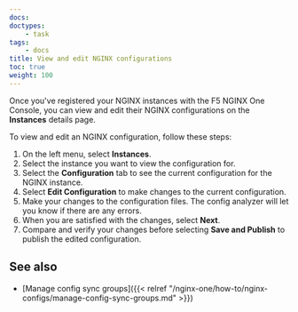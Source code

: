 ```yaml
---
docs: 
doctypes:
    - task
tags:
    - docs
title: View and edit NGINX configurations
toc: true
weight: 100
---
```


Once you've registered your NGINX instances with the F5 NGINX One Console, you can view and edit their NGINX configurations on the **Instances** details page.

To view and edit an NGINX configuration, follow these steps:

1. On the left menu, select **Instances**.
2. Select the instance you want to view the configuration for.
3. Select the **Configuration** tab to see the current configuration for the NGINX instance.
4. Select **Edit Configuration** to make changes to the current configuration.
5. Make your changes to the configuration files. The config analyzer will let you know if there are any errors.
6. When you are satisfied with the changes, select **Next**.
7. Compare and verify your changes before selecting **Save and Publish** to publish the edited configuration.

## See also

- [Manage config sync groups]({{< relref "/nginx-one/how-to/nginx-configs/manage-config-sync-groups.md" >}})
